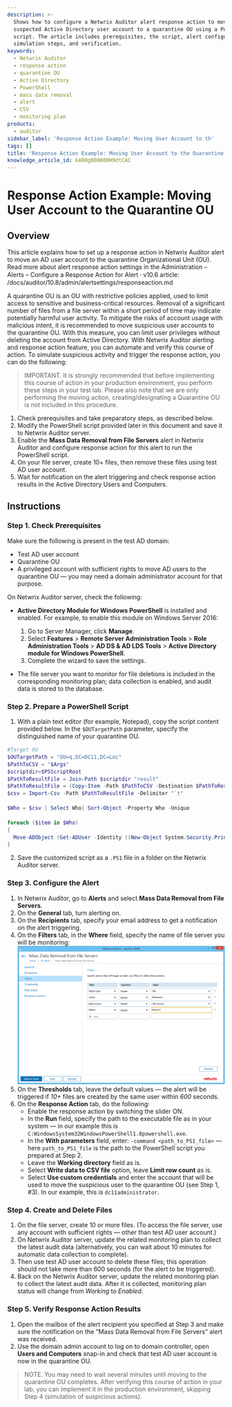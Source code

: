 ```yaml
---
description: >-
  Shows how to configure a Netwrix Auditor alert response action to move a
  suspected Active Directory user account to a quarantine OU using a PowerShell
  script. The article includes prerequisites, the script, alert configuration,
  simulation steps, and verification.
keywords:
  - Netwrix Auditor
  - response action
  - quarantine OU
  - Active Directory
  - PowerShell
  - mass data removal
  - alert
  - CSV
  - monitoring plan
products:
  - auditor
sidebar_label: 'Response Action Example: Moving User Account to th'
tags: []
title: 'Response Action Example: Moving User Account to the Quarantine OU'
knowledge_article_id: kA00g000000H9dtCAC
---
```


# Response Action Example: Moving User Account to the Quarantine OU

## Overview

This article explains how to set up a response action in Netwrix Auditor alert to move an AD user account to the quarantine Organizational Unit (OU). Read more about alert response action settings in the Administration – Alerts – Configure a Response Action for Alert ⸱ v10.6 article: /docs/auditor/10.8/admin/alertsettings/responseaction.md

A quarantine OU is an OU with restrictive policies applied, used to limit access to sensitive and business-critical resources. Removal of a significant number of files from a file server within a short period of time may indicate potentially harmful user activity. To mitigate the risks of account usage with malicious intent, it is recommended to move suspicious user accounts to the quarantine OU. With this measure, you can limit user privileges without deleting the account from Active Directory. With Netwrix Auditor alerting and response action feature, you can automate and verify this course of action. To simulate suspicious activity and trigger the response action, you can do the following:

> IMPORTANT. It is strongly recommended that before implementing this course of action in your production environment, you perform these steps in your test lab. Please also note that we are only performing the moving action, creating/designating a Quarantine OU is not included in this procedure.

1. Check prerequisites and take preparatory steps, as described below.  
2. Modify the PowerShell script provided later in this document and save it to Netwrix Auditor server.  
3. Enable the **Mass Data Removal from File Servers** alert in Netwrix Auditor and configure response action for this alert to run the PowerShell script.  
4. On your file server, create 10+ files, then remove these files using test AD user account.  
5. Wait for notification on the alert triggering and check response action results in the Active Directory Users and Computers.

## Instructions

### Step 1. Check Prerequisites

Make sure the following is present in the test AD domain:

- Test AD user account
- Quarantine OU
- A privileged account with sufficient rights to move AD users to the quarantine OU — you may need a domain administrator account for that purpose.

On Netwrix Auditor server, check the following:

- **Active Directory Module for Windows PowerShell** is installed and enabled. For example, to enable this module on Windows Server 2016:

  1. Go to Server Manager, click **Manage**.
  2. Select **Features** > **Remote Server Administration Tools** > **Role Administration Tools** > **AD DS & AD LDS Tools** > **Active Directory module for Windows PowerShell**.
  3. Complete the wizard to save the settings.

- The file server you want to monitor for file deletions is included in the corresponding monitoring plan; data collection is enabled, and audit data is stored to the database.

### Step 2. Prepare a PowerShell Script

1. With a plain text editor (for example, Notepad), copy the script content provided below. In the ` $OUTargetPath ` parameter, specify the distinguished name of your quarantine OU.

```powershell
#Target OU
$OUTargetPath = "OU=q,DC=DC11,DC=Loc"
$PathToCSV = "$Args"
$scriptdir=$PSScriptRoot
$PathToResultFile = Join-Path $scriptdir "result"
$PathToResultFile = (Copy-Item -Path $PathToCSV -Destination $PathToResultFile -PassThru)
$csv = Import-Csv -Path $PathToResultFile -Delimiter "`t"

$Who = $csv | Select Who| Sort-Object -Property Who -Unique

foreach ($item in $Who)
{
  Move-ADObject (Get-ADUser -Identity ((New-Object System.Security.Principal.NTAccount($item."Who")).Translate([System.Security.Principal.SecurityIdentifier])).Value).DistinguishedName -TargetPath $OUTargetPath
}
```

2. Save the customized script as a `.PS1` file in a folder on the Netwrix Auditor server.

### Step 3. Configure the Alert

1. In Netwrix Auditor, go to **Alerts** and select **Mass Data Removal from File Servers**.  
2. On the **General** tab, turn alerting on.  
3. On the **Recipients** tab, specify your email address to get a notification on the alert triggering.  
4. On the **Filters** tab, in the **Where** field, specify the name of file server you will be monitoring:  
   ![response_action_filter.png](./images/ka0Qk000000EAE1_0EM4u000008LFTc.png)
5. On the **Thresholds** tab, leave the default values — the alert will be triggered if _10+_ files are created by the same user within _600_ seconds.  
6. On the **Response Action** tab, do the following:
   - Enable the response action by switching the slider ON.
   - In the **Run** field, specify the path to the executable file as in your system — in our example this is `C:WindowsSystem32WindowsPowerShell1.0powershell.exe`.
   - In the **With parameters** field, enter: `-command <path_to_PS1_file>` — here `path_to_PS1_file` is the path to the PowerShell script you prepared at Step 2.
   - Leave the **Working directory** field as is.
   - Select **Write data to CSV file** option, leave **Limit row count** as is.
   - Select **Use custom credentials** and enter the account that will be used to move the suspicious user to the quarantine OU (see Step 1, #3). In our example, this is `dc11administrator`.

### Step 4. Create and Delete Files

1. On the file server, create 10 or more files. (To access the file server, use any account with sufficient rights — other than test AD user account.)  
2. On Netwrix Auditor server, update the related monitoring plan to collect the latest audit data (alternatively, you can wait about 10 minutes for automatic data collection to complete).  
3. Then use test AD user account to delete these files; this operation should not take more than 600 seconds (for the alert to be triggered).  
4. Back on the Netwrix Auditor server, update the related monitoring plan to collect the latest audit data. After it is collected, monitoring plan status will change from _Working_ to _Enabled_.

### Step 5. Verify Response Action Results

1. Open the mailbox of the alert recipient you specified at Step 3 and make sure the notification on the "Mass Data Removal from File Servers" alert was received.  
2. Use the domain admin account to log on to domain controller, open **Users and Computers** snap-in and check that test AD user account is now in the quarantine OU.

> NOTE. You may need to wait several minutes until moving to the quarantine OU completes. After verifying this course of action in your lab, you can implement it in the production environment, skipping Step 4 (simulation of suspicious actions).
